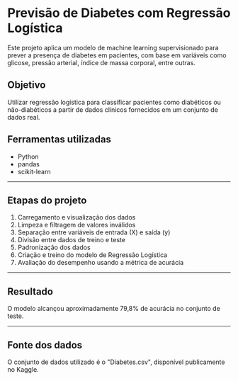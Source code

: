 # Previsão de Diabetes com Regressão Logística

Este projeto aplica um modelo de machine learning supervisionado para prever a presença de diabetes em pacientes, com base em variáveis como glicose, pressão arterial, índice de massa corporal, entre outras.

## Objetivo

Utilizar regressão logística para classificar pacientes como diabéticos ou não-diabéticos a partir de dados clínicos fornecidos em um conjunto de dados real.

## Ferramentas utilizadas

- Python
- pandas
- scikit-learn
-------------------------------
## Etapas do projeto

1. Carregamento e visualização dos dados
2. Limpeza e filtragem de valores inválidos
3. Separação entre variáveis de entrada (X) e saída (y)
4. Divisão entre dados de treino e teste
5. Padronização dos dados
6. Criação e treino do modelo de Regressão Logística
7. Avaliação do desempenho usando a métrica de acurácia
------------------------------
## Resultado

O modelo alcançou aproximadamente 79,8% de acurácia no conjunto de teste.

-------------------------------
## Fonte dos dados

O conjunto de dados utilizado é o "Diabetes.csv", disponível publicamente no Kaggle.

